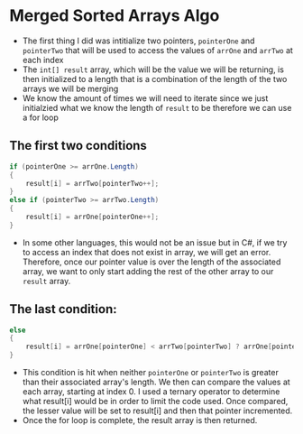 # Merged Sorted Arrays Algo

- The first thing I did was intitialize two pointers, ``pointerOne`` and ``pointerTwo`` that will be used to access the values of ``arrOne`` and ``arrTwo`` at each index
- The ``int[] result`` array, which will be the value we will be returning, is then initialized to a length that is a combination of the length of the two arrays we will be merging
- We know the amount of times we will need to iterate since we just initialzied what we know the length of ``result`` to be therefore we can use a for loop
## The first two conditions
```csharp
if (pointerOne >= arrOne.Length)
{
    result[i] = arrTwo[pointerTwo++];
}
else if (pointerTwo >= arrTwo.Length)
{
    result[i] = arrOne[pointerOne++];
}
```
- In some other languages, this would not be an issue but in C#, if we try to access an index that does not exist in array, we will get an error. Therefore, once our pointer value is over the length of the associated array, we want to only start adding the rest of the other array to our ``result`` array.

## The last condition:
```csharp
else
{
    result[i] = arrOne[pointerOne] < arrTwo[pointerTwo] ? arrOne[pointerOne++] : arrTwo[pointerTwo++];
}
```
- This condition is hit when neither ``pointerOne`` or ``pointerTwo`` is greater than their associated array's length. We then can compare the values at each array, starting at index 0. I used a ternary operator to determine what result[i] would be in order to limit the code used. Once compared, the lesser value will be set to result[i] and then that pointer incremented. 
- Once the for loop is complete, the result array is then returned. 